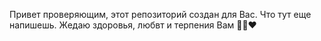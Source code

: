 Привет проверяющим, этот репозиторий создан для Вас. Что тут еще напишешь.
Жедаю здоровья, любвт и терпения Вам 💪🤓❤️
